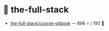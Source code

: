 # 👤 the-full-stack

- [the-full-stack/course-gitbook](https://github.com/the-full-stack/course-gitbook) — 898 ⭐️ / 193 🍴
